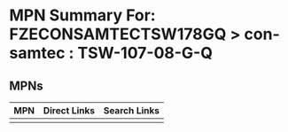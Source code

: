 



# MPN Summary For: FZECONSAMTECTSW178GQ > con-samtec : TSW-107-08-G-Q

## MPNs
  

|MPN|Direct Links|Search Links|
| :--- | :--- | :--- |
||||
